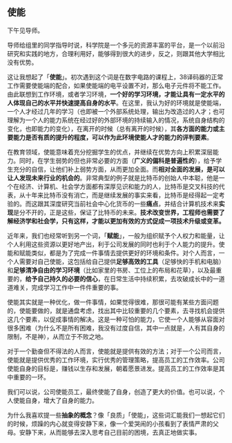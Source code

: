 ## 使能

下午见导师。

导师给组里的同学指导时说，科学院是一个多元的资源丰富的平台，是一个以前沿研究和实践的地方，合理利用好，能够得到很大的进步，反之，则跟其他大学相比没有优势。

这让我想起了「**使能**」。初次遇到这个词是在数字电路的课程上，38译码器的正常工作需要使能端的配合，如果使能端的电平设置不对，那么电子元件将不能工作。由此联想到工作环境，或者学习环境，**一个好的学习环境，才能让具有一定水平的人体现自己的水平并快速提高自身的水平**。在这里，我认为好的环境就是使能端，一个人才经过几年的学习（也即被一个外部系统处理，输出为改造过的人才；也可理解为一个人的能力系统在经过好的外部环境的持续输入的情况，系统自身结构的变化，也即能力的变化），在离开的时候（总有离开的时候），其**各方面的能力或主要能力是否有质的提升的程度，可以作为此环境使能人才的能力的评判要素**。

在教育领域，使能意味着充分挖掘学生的优点，并继续在优势方向上积累深层能力。同时，在学生弱势的但也非常必要的方面（**广义的偏科是普遍性的**），给予学生充分的自信，让他们补上弱势方面，从而更加全面。而**相对全面的发展，是可以让人发现未来行业的机会的**。非常典型的例子就是比特币的创始人中本聪，他是一个在经济、计算机、社会学方面都有深厚见识和能力的人，比特币是交叉科技的代表，从十年来比特币没有消亡，而是继续发展的事实来看，比特币是经得起一定考验的。而这跟其深度研究当前社会中心化货币的一些**痛点**，并结合计算机技术来**实现**是分不开的，正是这些，保证了比特币的未来。**技术改变世界，工程师也需要了解经济学和社会学，只有这样，才能以更加有效的方式促成一项技术升级或变革。**

近年来，我们也经常听到另一个词，「**赋能**」，一般为组织赋予个人权力和能量，让个人利用这些资源以更好地产出，利于公司发展的同时也利于个人能力的提升。使能和赋能类似，都是为了完成一件事情去提供更好的环境和条件。对个人而言，一个人需要对自己使能，这包括给自己提供**足够高效的工具**（足够快的手机和电脑）和**足够清净自由的学习环境**（比如家里的书房、工位上的布局和花草），以及最重要的，**给予自己持久的必要的信心**，在日常生活中持续积累，去攻破成长中的一道道难关，完成学习工作中一件件重要的事。

使能其实就是一种优化，做一件事情，如果觉得很难，那很可能有某些方面问题的，使能要做的，就是通盘考虑，找出其中比较重要的几个要素，去寻找机会提供这几个要素，以促成事情的解决。这是一种可怕的能力，它使一个人能够从容面对很多困难（为什么不是所有困难，我没有过度自信，其中一点就是，人有其自身的限制，不是神），从而立于不败之地。

对于一个勤奋但不得法的人而言，使能就是提供有效的方法；对于一个公司而言，使能就是提供优秀的工作环境，实行优秀的管理策略，提高员工的工作效率。公司使能自身的目标是，赚钱以生存和发展，朝着愿景进发。提高员工的工作效率是其中重要的一环。

我们可以说，公司使能员工，最终使能了自身，创造了更大的价值。也可以说，个人使能自身，增大了自身的能力。

为什么我喜欢提一些**抽象的概念**？像「良质」「使能」，这些词汇能我们一想起它们的时候，烦躁的内心就变得安静下来，像一个爱哭闹的小孩看到了表情严肃的父母。安静下来，从而能够去深入思考自己目前的困境，去真正地做实事。